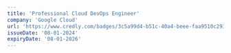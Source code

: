 ```yaml
---
title: 'Professional Cloud DevOps Engineer'
company: 'Google Cloud'
url: 'https://www.credly.com/badges/3c5a99d4-b51c-40a4-beee-faa9510c2931/'
issueDate: '08-01-2024'
expiryDate: '08-01-2026'
---
```

